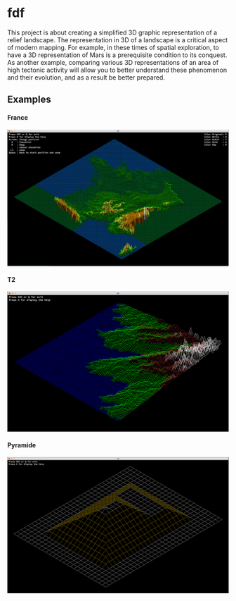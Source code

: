 # fdf
 This project is about creating a simplified 3D graphic representation of a relief landscape. The representation in 3D of a landscape is a critical aspect of modern mapping. For example, in these times of spatial exploration, to have a 3D representation of Mars is a prerequisite condition to its conquest. As another example, comparing various 3D representations of an area of high tectonic activity will allow you to better understand these phenomenon and their evolution, and as a result be better prepared.

## Examples
#### France
![alt text](https://github.com/vomnes/fdf/blob/master/map_screenshot/Map_france.png "Map france")

#### T2
![alt text](https://github.com/vomnes/fdf/blob/master/map_screenshot/Map_t2.png "Map T2")

#### Pyramide
![alt text](https://github.com/vomnes/fdf/blob/master/map_screenshot/Map_pyramide.png "Pyramide")
